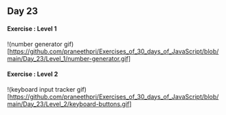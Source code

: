 ## Day 23

#### Exercise : Level 1
!(number generator gif)[https://github.com/praneethpri/Exercises_of_30_days_of_JavaScript/blob/main/Day_23/Level_1/number-generator.gif]

#### Exercise : Level 2
!(keyboard input tracker gif)[https://github.com/praneethpri/Exercises_of_30_days_of_JavaScript/blob/main/Day_23/Level_2/keyboard-buttons.gif]
